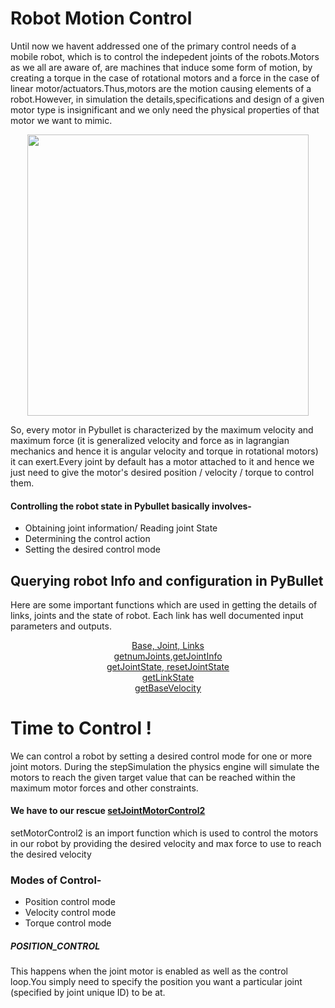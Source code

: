 # Robot Motion Control

Until now we havent addressed one of the primary control needs of a mobile robot, which is to control the indepedent joints of the robots.Motors as we all are aware of, are machines that induce some form of motion, by creating a torque in the case of rotational motors and a force in the case of linear motor/actuators.Thus,motors are the motion causing elements of a robot.However, in simulation the details,specifications and design of a given motor type is insignificant and we only need the physical properties of that motor we want to mimic.             
                                   <p align="center">
                                   <img src="https://user-images.githubusercontent.com/88087656/128511757-72278964-4ee9-408b-9b1f-def5eb93ba8c.gif" width="450" height="450" />
                                   </p>
        
                                 
So, every motor in Pybullet is characterized by the maximum velocity and maximum force (it is generalized velocity and force as in lagrangian mechanics and hence it is angular velocity and torque in rotational motors) it can exert.Every joint by default has a motor attached to it and hence we just need to give the motor's desired position / velocity / torque to control them.

#### Controlling the robot state in Pybullet basically involves-
- Obtaining joint information/ Reading joint State
- Determining the control action
- Setting the desired control mode

## Querying robot Info and configuration in PyBullet

Here are some important functions which are used in getting the details of links, joints and the state of robot. Each link has well documented input parameters and outputs.<br />
                                     <p align="center">
                                     [Base, Joint, Links](https://docs.google.com/document/d/10sXEhzFRSnvFcl3XxNGhnD4N2SedqwdAvK3dsihxVUA/preview#heading=h.e27vav9dy7v6)<br />
                                     [getnumJoints,getJointInfo](https://docs.google.com/document/d/10sXEhzFRSnvFcl3XxNGhnD4N2SedqwdAvK3dsihxVUA/preview#heading=h.la294ocbo43o) <br />
                          [getJointState, resetJointState](https://docs.google.com/document/d/10sXEhzFRSnvFcl3XxNGhnD4N2SedqwdAvK3dsihxVUA/preview#heading=h.p3s2oveabizm) <br />
  [getLinkState](https://docs.google.com/document/d/10sXEhzFRSnvFcl3XxNGhnD4N2SedqwdAvK3dsihxVUA/preview#heading=h.3v8gjd1epcrt) <br />
  [getBaseVelocity](https://docs.google.com/document/d/10sXEhzFRSnvFcl3XxNGhnD4N2SedqwdAvK3dsihxVUA/preview#heading=h.4vxw9j7piyjd) <br />
                                     </p>   
                                     
# Time to Control !                             
We can control a robot by setting a desired control mode for one or more joint motors. During the stepSimulation the physics engine will simulate the motors to reach the given target value that can be reached within the maximum motor forces and other constraints. 
                                    
#### We have to our rescue [setJointMotorControl2](https://docs.google.com/document/d/10sXEhzFRSnvFcl3XxNGhnD4N2SedqwdAvK3dsihxVUA/preview#heading=h.jxof6bt5vhut)
setMotorControl2 is an import function which is used to control the motors in our robot by providing the desired velocity and max force to use to reach the desired velocity

### Modes of Control-
* Position control mode
* Velocity control mode
* Torque control mode

##### POSITION_CONTROL 
This happens when the joint motor is enabled as well as the control loop.You simply need to specify the position you want a particular joint (specified by joint unique ID) to be at. 






                                                
 
                                                 
                                                 
                                                 
                                                 

